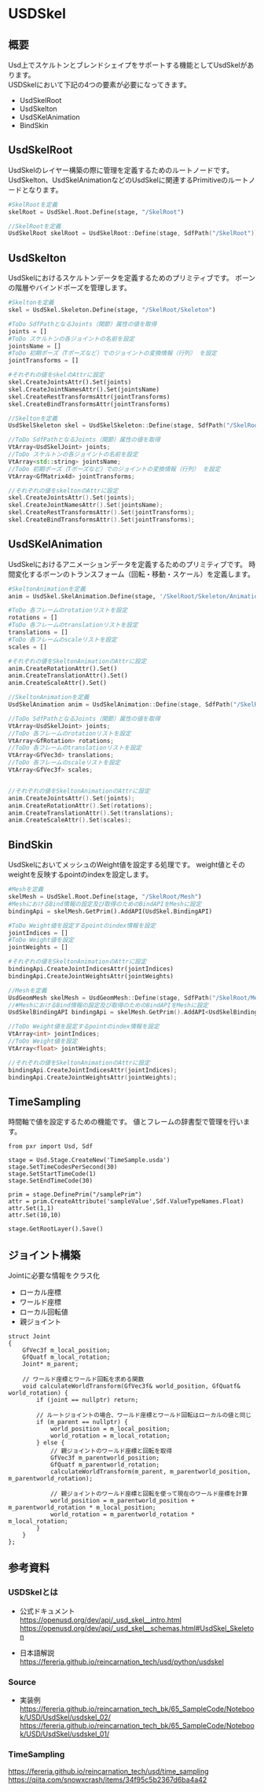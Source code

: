 # USDSkel
## 概要
Usd上でスケルトンとブレンドシェイプをサポートする機能としてUsdSkelがあります。  
USDSkelにおいて下記の4つの要素が必要になってきます。
* UsdSkelRoot
* UsdSkelton
* UsdSKelAnimation
* BindSkin

## UsdSkelRoot
UsdSkelのレイヤー構築の際に管理を定義するためのルートノードです。  
UsdSkelton、UsdSkelAnimationなどのUsdSkelに関連するPrimitiveのルートノードとなります。
``` Python
#SkelRootを定義
skelRoot = UsdSkel.Root.Define(stage, "/SkelRoot")
```
``` C++
//SkelRootを定義
UsdSkelRoot skelRoot = UsdSkelRoot::Define(stage, SdfPath("/SkelRoot"))
```

## UsdSkelton
UsdSkelにおけるスケルトンデータを定義するためのプリミティブです。
ボーンの階層やバインドポーズを管理します。
``` Python
#Skeltonを定義
skel = UsdSkel.Skeleton.Define(stage, "/SkelRoot/Skeleton")

#ToDo SdfPathとなるJoints（関節）属性の値を取得
joints = []
#ToDo スケルトンの各ジョイントの名前を設定
jointsName = []
#ToDo 初期ポーズ（Tポーズなど）でのジョイントの変換情報（行列） を設定
jointTransforms = []

#それぞれの値をskelのAttrに設定
skel.CreateJointsAttr().Set(joints)
skel.CreateJointNamesAttr().Set(jointsName)
skel.CreateRestTransformsAttr(jointTransforms)
skel.CreateBindTransformsAttr(jointTransforms)
```
``` C++
//Skeltonを定義
UsdSkelSkeleton skel = UsdSkelSkeleton::Define(stage, SdfPath("/SkelRoot/Skeleton"));

//ToDo SdfPathとなるJoints（関節）属性の値を取得
VtArray<UsdSkelJoint> joints;
//ToDo スケルトンの各ジョイントの名前を設定
VtArray<std::string> jointsName;
//ToDo 初期ポーズ（Tポーズなど）でのジョイントの変換情報（行列） を設定
VtArray<GfMatrix4d> jointTransforms;

//それぞれの値をskeltonのAttrに設定
skel.CreateJointsAttr().Set(joints);
skel.CreateJointNamesAttr().Set(jointsName);
skel.CreateRestTransformsAttr().Set(jointTransforms);
skel.CreateBindTransformsAttr().Set(jointTransforms);
```

## UsdSKelAnimation
UsdSkelにおけるアニメーションデータを定義するためのプリミティブです。
時間変化するボーンのトランスフォーム（回転・移動・スケール）を定義します。
``` Python
#SkeltonAnimationを定義
anim = UsdSkel.SkelAnimation.Define(stage, '/SkelRoot/Skeleton/Animation')

#ToDo 各フレームのrotationリストを設定
rotations = []
#ToDo 各フレームのtranslationリストを設定
translations = []
#ToDo 各フレームのscaleリストを設定
scales = []

#それぞれの値をSkeltonAnimationのAttrに設定
anim.CreateRotationAttr().Set()
anim.CreateTranslationAttr().Set()
anim.CreateScaleAttr().Set()
```
``` C++
//SkeltonAnimationを定義
UsdSkelAnimation anim = UsdSkelAnimation::Define(stage, SdfPath("/SkelRoot/Skeleton/Animation"));

//ToDo SdfPathとなるJoints（関節）属性の値を取得
VtArray<UsdSkelJoint> joints;
//ToDo 各フレームのrotationリストを設定
VtArray<GfRotation> rotations;
//ToDo 各フレームのtranslationリストを設定
VtArray<GfVec3d> translations;
//ToDo 各フレームのscaleリストを設定
VtArray<GfVec3f> scales;


//それぞれの値をSkeltonAnimationのAttrに設定
anim.CreateJointsAttr().Set(joints);
anim.CreateRotationAttr().Set(rotations);
anim.CreateTranslationAttr().Set(translations);
anim.CreateScaleAttr().Set(scales);
```

## BindSkin
UsdSkelにおいてメッシュのWeight値を設定する処理です。
weight値とそのweightを反映するpointのindexを設定します。
``` Python
#Meshを定義
skelMesh = UsdSkel.Root.Define(stage, "/SkelRoot/Mesh")
#MeshにおけるBind情報の設定及び取得のためのBindAPIをMeshに設定
bindingApi = skelMesh.GetPrim().AddAPI(UsdSkel.BindingAPI)

#ToDo Weight値を設定するpointのindex情報を設定
jointIndices = []
#ToDo Weight値を設定
jointWeights = []

#それぞれの値をSkeltonAnimationのAttrに設定
bindingApi.CreateJointIndicesAttr(jointIndices)
bindingApi.CreateJointWeightsAttr(jointWeights)
```
``` C++
//Meshを定義
UsdGeomMesh skelMesh = UsdGeomMesh::Define(stage, SdfPath("/SkelRoot/Mesh"));
//#MeshにおけるBind情報の設定及び取得のためのBindAPIをMeshに設定
UsdSkelBindingAPI bindingApi = skelMesh.GetPrim().AddAPI<UsdSkelBindingAPI>();

//ToDo Weight値を設定するpointのindex情報を設定
VtArray<int> jointIndices;
//ToDo Weight値を設定
VtArray<float> jointWeights;

//それぞれの値をSkeltonAnimationのAttrに設定
bindingApi.CreateJointIndicesAttr(jointIndices);
bindingApi.CreateJointWeightsAttr(jointWeights);
```

## TimeSampling
時間軸で値を設定するための機能です。
値とフレームの辞書型で管理を行います。
``` TimeSampling
from pxr import Usd, Sdf

stage = Usd.Stage.CreateNew('TimeSample.usda')
stage.SetTimeCodesPerSecond(30)
stage.SetStartTimeCode(1)
stage.SetEndTimeCode(30)

prim = stage.DefinePrim("/samplePrim")
attr = prim.CreateAttribute('sampleValue',Sdf.ValueTypeNames.Float)
attr.Set(1,1)
attr.Set(10,10)

stage.GetRootLayer().Save()
``` 

## ジョイント構築
Jointに必要な情報をクラス化
* ローカル座標
* ワールド座標
* ローカル回転値
* 親ジョイント
```
struct Joint 
{
    GfVec3f m_local_position;
    GfQuatf m_local_rotation;
    Joint* m_parent;

	// ワールド座標とワールド回転を求める関数
	void calculateWorldTransform(GfVec3f& world_position, GfQuatf& world_rotation) {
		if (joint == nullptr) return;

		// ルートジョイントの場合、ワールド座標とワールド回転はローカルの値と同じ
		if (m_parent == nullptr) {
			world_position = m_local_position;
			world_rotation = m_local_rotation;
		} else {
			// 親ジョイントのワールド座標と回転を取得
			GfVec3f m_parentworld_position;
			GfQuatf m_parentworld_rotation;
			calculateWorldTransform(m_parent, m_parentworld_position, m_parentworld_rotation);

			// 親ジョイントのワールド座標と回転を使って現在のワールド座標を計算
			world_position = m_parentworld_position + m_parentworld_rotation * m_local_position;
			world_rotation = m_parentworld_rotation * m_local_rotation;
		}
	}
};
```

## 参考資料
### USDSkelとは
* 公式ドキュメント  
https://openusd.org/dev/api/_usd_skel__intro.html  
https://openusd.org/dev/api/_usd_skel__schemas.html#UsdSkel_Skeleton

* 日本語解説  
https://fereria.github.io/reincarnation_tech/usd/python/usdskel

### Source
* 実装例  
https://fereria.github.io/reincarnation_tech_bk/65_SampleCode/Notebook/USD/UsdSkel/usdskel_02/  
https://fereria.github.io/reincarnation_tech_bk/65_SampleCode/Notebook/USD/UsdSkel/usdskel_01/

### TimeSampling
https://fereria.github.io/reincarnation_tech/usd/time_sampling
https://qiita.com/snowxcrash/items/34f95c5b2367d6ba4a42